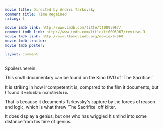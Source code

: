 ```yaml
---
movie title: Directed by Andrei Tarkovsky
comment title: Time Regained
rating: 2

movie imdb link: http://www.imdb.com/title/tt0095967/
comment imdb link: http://www.imdb.com/title/tt0095967/reviews-3
movie tmdb link: http://www.themoviedb.org/movie/54560
movie tmdb trailer: 
movie tmdb poster: 

layout: comment
---
```


Spoilers herein.

This small documentary can be found on the Kino DVD of 'The Sacrifice.'

It is striking in how incompetent it is, compared to the film it documents, but I found it valuable nonetheless. 

That is because it documents Tarkovsky's capture by the forces of reason and logic, which is what threw 'The Sacrifice' off kilter.

It does display a genius, but one who has wriggled his mind into some distance from his time of genius.